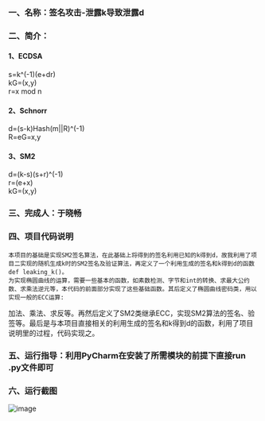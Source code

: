 ### 一、名称：签名攻击-泄露k导致泄露d   
### 二、简介：  
#### 1、ECDSA  
s=k^(-1)(e+dr)  
kG=(x,y)  
r=x mod n  
#### 2、Schnorr  
d=(s-k)Hash(m||R)^(-1)  
R=eG=x,y  
#### 3、SM2  
d=(k-s)(s+r)^(-1)  
r=(e+x)  
kG=(x,y)  
### 三、完成人：于晓畅  
### 四、项目代码说明  
    本项目的基础是实现SM2签名算法，在此基础上将得到的签名利用已知的k得到d，故我利用了项目二实现的随机生成k时的SM2签名及验证算法，再定义了一个利用生成的签名和k得到d的函数def leaking_k()。  
    为实现椭圆曲线的运算，需要一些基本的函数，如素数检测、字节和int的转换、求最大公约数、求乘法逆元等，本代码的前面部分实现了这些基础函数。其后定义了椭圆曲线密码类，用以实现一般的ECC运算:
加法、乘法、求反等。再然后定义了SM2类继承ECC，实现SM2算法的签名、验签等。最后是与本项目直接相关的利用生成的签名和k得到d的函数，利用了项目说明里的过程，代码实现之。  
### 五、运行指导：利用PyCharm在安装了所需模块的前提下直接run .py文件即可  
### 六、运行截图  
![image](https://github.com/yuuu218/Innovation-pioneering/blob/main/image/sm2_9.png)  
